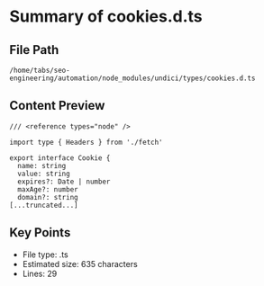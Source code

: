 # Summary of cookies.d.ts
  
## File Path
`/home/tabs/seo-engineering/automation/node_modules/undici/types/cookies.d.ts`

## Content Preview
```
/// <reference types="node" />

import type { Headers } from './fetch'

export interface Cookie {
  name: string
  value: string
  expires?: Date | number
  maxAge?: number
  domain?: string
[...truncated...]
```

## Key Points
- File type: .ts
- Estimated size: 635 characters
- Lines: 29
